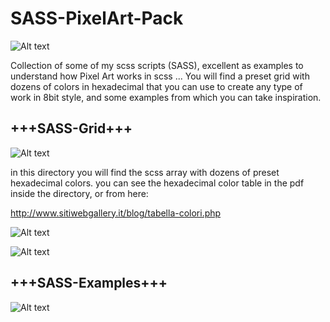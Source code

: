 # SASS-PixelArt-Pack

![Alt text](https://i.imgur.com/w4Tv3NV.jpg "SASS-PixelArt-Pack-by-Jonny-Banana")

Collection of some of my scss scripts (SASS), excellent as examples to understand how Pixel Art works in scss ... You will find a preset grid with dozens of colors in hexadecimal that you can use to create any type of work in 8bit style, and some examples from which you can take inspiration.

<h2>+++SASS-Grid+++</h2>

![Alt text](https://i.imgur.com/6mqcKHD.jpg "SASS-PixelArt-Pack-by-Jonny-Banana")


in this directory you will find the scss array with dozens of preset hexadecimal colors.
you can see the hexadecimal color table in the pdf inside the directory, or from here:

http://www.sitiwebgallery.it/blog/tabella-colori.php


![Alt text](https://i.imgur.com/puD1dDC.jpg "SASS-PixelArt-Pack-by-Jonny-Banana")

![Alt text](https://i.imgur.com/Td34Xua.jpg "SASS-PixelArt-Pack-by-Jonny-Banana")


<h2>+++SASS-Examples+++</h2>

![Alt text](https://i.imgur.com/gcWRJI2.jpg "SASS-PixelArt-Pack-by-Jonny-Banana")





